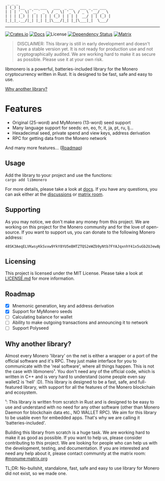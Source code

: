 ```
 _ _ _
| (_) |__  _ __ ___   ___  _ __   ___ _ __ ___
| | | '_ \| '_ ` _ \ / _ \| '_ \ / _ \ '__/ _ \
| | | |_) | | | | | | (_) | | | |  __/ | | (_) |
|_|_|_.__/|_| |_| |_|\___/|_| |_|\___|_|  \___/
```
---
[![Crates.io](https://img.shields.io/crates/v/libmonero.svg)](https://crates.io/crates/libmonero)
[![Docs](https://docs.rs/libmonero/badge.svg)](https://docs.rs/libmonero)
![License](https://img.shields.io/badge/license-MIT-blue.svg)
[![Dependency Status](https://deps.rs/repo/github/monumexyz/libmonero/status.svg)](https://deps.rs/repo/github/monumexyz/libmonero)
[![Matrix](https://img.shields.io/badge/Matrix-Monume-white?logo=matrix&labelColor=grey&logoColor=white)](https://matrix.to/#/#monume:matrix.org)

> DISCLAIMER: This library is still in early development and doesn't have a stable version yet. It is not ready for production use and not cryptographically audited. We are working hard to make it as secure as possible. Please use it at your own risk.

libmonero is a powerful, batteries-included library for the Monero cryptocurrency written in Rust. It is designed to be fast, safe and easy to use.

[Why another library?](#why-another-library)

# Features

- Original (25-word) and MyMonero (13-word) seed support
- Many language support for seeds: en, eo, fr, it, ja, pt, ru, lj...
- Hexadecimal seed, private spend and view keys, address derivation
- RPC for getting data from the Monero network

And many more features... ([Roadmap](#roadmap))
 
## Usage

Add the library to your project and use the functions: \
```cargo add libmonero```

For more details, please take a look at [docs](https://docs.rs/libmonero).
If you have any questions, you can ask either at the [discussions](https://github.com/monumexyz/libmonero/discussions) or [matrix room](https://matrix.to/#/#monume:matrix.org).

## Supporting

As you may notice, we don't make any money from this project. We are working on this project for the Monero community and for the love of open-source. If you want to support us, you can donate to the following Monero address:
```
48SK3AeqELVKwsyKkSvxw9YkY8YU5eBHTZTQS2eWZb9yNtb7FYAJqxnhY41x5uGb2UJew8pBek4Cdg41CaA3CHpCCsGGBjF
```

## Licensing

This project is licensed under the MIT License. Please take a look at [LICENSE.md](LICENSE.md) for more information.

## Roadmap

- [x] Mnemonic generation, key and address derivation
- [x] Support for MyMonero seeds
- [ ] Calculating balance for wallet
- [ ] Ability to make outgoing transactions and announcing it to network
- [ ] Support Polyseed

## Why another library?

Almost every Monero 'library' on the net is either a wrapper or a port of the official software and it's RPC. They just make interface for you to communicate with the 'real software', where all things happen. This is not the case with libmonero¹. You don't need any of the official code, which is written in C++ and is very hard to understand (some people even say wallet2 is 'hell' :D). This library is designed to be a fast, safe, and full-featured library, with support for all the features of the Monero blockchain and ecosystem.

¹: This library is written from scratch in Rust and is designed to be easy to use and understand with no need for any other software (other than Monero Daemon for blockchain data etc., NO WALLET RPC). We aim for this library to be usable even for embedded apps. That's why we are calling it 'batteries-included'.

Building this library from scratch is a huge task. We are working hard to make it as good as possible. If you want to help us, please consider contributing to this project. We are looking for people who can help us with the development, testing, and documentation. If you are interested and need any help about it, please contact community at the matrix room: [#monume:matrix.org](https://matrix.to/#/#monume:matrix.org)

TL;DR: No-bullshit, standalone, fast, safe and easy to use library for Monero did not exist, so we made one.